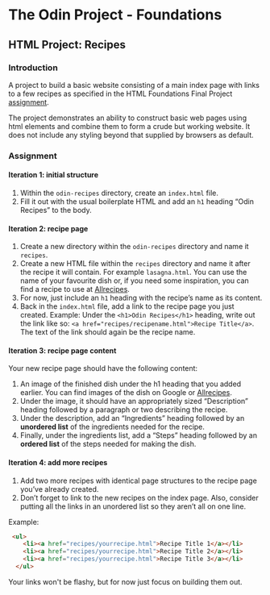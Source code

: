 # The Odin Project - Foundations

## HTML Project: Recipes

### Introduction

A project to build a basic website consisting of a main index page with links to
a few recipes as specified in the HTML Foundations Final Project
[assignment](https://www.theodinproject.com/lessons/foundations-recipes).

The project demonstrates an ability to construct basic web pages using html
elements and combine them to form a crude but working website. It does not
include any styling beyond that supplied by browsers as default.

### Assignment

#### Iteration 1: initial structure

1. Within the `odin-recipes` directory, create an `index.html` file.
2. Fill it out with the usual boilerplate HTML and add an `h1` heading “Odin
Recipes” to the body.

#### Iteration 2: recipe page

1. Create a new directory within the `odin-recipes` directory and name it
`recipes`.
2. Create a new HTML file within the `recipes` directory and name it after the
recipe it will contain. For example `lasagna.html`. You can use the name of your
favourite dish or, if you need some inspiration, you can find a recipe to use at
[Allrecipes](https://www.allrecipes.com/).
3. For now, just include an `h1` heading with the recipe’s name as its content.
4. Back in the `index.html` file, add a link to the recipe page you just
created. Example: Under the `<h1>Odin Recipes</h1>` heading, write out the link
like so: `<a href="recipes/recipename.html">Recipe Title</a>`. The text of the
link should again be the recipe name.

#### Iteration 3: recipe page content

Your new recipe page should have the following content:

1. An image of the finished dish under the h1 heading that you added earlier.
You can find images of the dish on Google or
[Allrecipes](https://www.allrecipes.com).
2. Under the image, it should have an appropriately sized “Description” heading
followed by a paragraph or two describing the recipe.
3. Under the description, add an “Ingredients” heading followed by an
__unordered list__ of the ingredients needed for the recipe.
4. Finally, under the ingredients list, add a “Steps” heading followed by an
__ordered list__ of the steps needed for making the dish.

#### Iteration 4: add more recipes
1. Add two more recipes with identical page structures to the recipe page you’ve
already created.
2. Don’t forget to link to the new recipes on the index page. Also, consider
putting all the links in an unordered list so they aren’t all on one line.

Example:

```html
 <ul>
    <li><a href="recipes/yourrecipe.html">Recipe Title 1</a></li>
    <li><a href="recipes/yourrecipe.html">Recipe Title 2</a></li>
    <li><a href="recipes/yourrecipe.html">Recipe Title 3</a></li>
  </ul>

```

Your links won't be flashy, but for now just focus on building them out.
